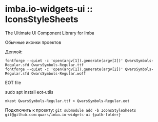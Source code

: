 # imba.io-widgets-ui :: IconsStyleSheets
The Ultimate UI Component Library for Imba

Обычные иконки проектов

Деплой:

```
fontforge --quiet -c 'open(argv[1]).generate(argv[2])' QwarsSymbols-Regular.sfd QwarsSymbols-Regular.ttf
fontforge --quiet -c 'open(argv[1]).generate(argv[2])' QwarsSymbols-Regular.sfd QwarsSymbols-Regular.woff
```

EOT file

sudo apt install eot-utils

```
mkeot QwarsSymbols-Regular.ttf > QwarsSymbols-Regular.eot
```

Подключить к проекту: `git submodule add -b IconsStyleSheets git@github.com:qwars/imba.io-widgets-ui {path-folder}` 

